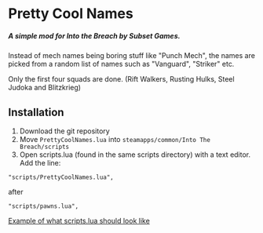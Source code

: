 # Pretty Cool Names

##### A simple mod for Into the Breach by Subset Games.
 Instead of mech names being boring stuff like "Punch Mech", the names are picked from a random list of names such as "Vanguard", "Striker" etc.
 
 Only the first four squads are done. (Rift Walkers, Rusting Hulks, Steel Judoka and Blitzkrieg)

## Installation
1. Download the git repository
2. Move `PrettyCoolNames.lua` into `steamapps/common/Into The Breach/scripts`
3. Open scripts.lua (found in the same scripts directory) with a text editor. Add the line:

```
"scripts/PrettyCoolNames.lua",
```

after

```
"scripts/pawns.lua",
```

[Example of what scripts.lua should look like](https://imgur.com/a/Pj1II)

